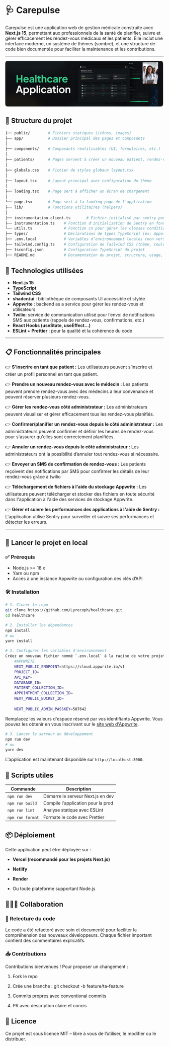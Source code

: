 # 🩺 Carepulse

Carepulse est une application web de gestion médicale construite avec **Next.js 15**, permettant aux professionnels de la santé de planifier, suivre et gérer efficacement les rendez-vous médicaux et les patients. Elle inclut une interface moderne, un système de thèmes (sombre), et une structure de code bien documentée pour faciliter la maintenance et les contributions.

---

![Carepulse](public/assets/images/heathcareApp-img.png)


## 📁 Structure du projet

```bash
├── public/        # Fichiers statiques (icônes, images) 
├── app/           # Dossier principal des pages et composants 
│ 
├── components/    # Composants réutilisables (UI, formulaires, etc.) 
│ 
├── patients/      # Pages servent à créer un nouveau patient, rendez-vous 
│ 
├── globals.css    # Fichier de styles globaux layout.tsx 
│ 
├── layout.tsx     # Layout principal avec configuration du thème 
│
├── loading.tsx    # Page sert à afficher un écran de chargement
│ 
└── page.tsx       # Page sert à la landing page de l’application 
├── lib/           # Fonctions utilitaires (helpers) 
│ 
├── instrumentation-client.ts       # Fichier initialisé par sentry pour le client (navigateur)
├── instrumentation.ts    # Fonction d'initialisation de Sentry en fonction du runtime utilisé 
└── utils.ts              # Fonction cn pour gérer les classes conditionnelles 
├── types/                # Déclarations de types TypeScript (ex: Appointment) 
├── .env.local            # Variables d’environnement locales (non versionnées)
├── tailwind.config.ts    # Configuration de Tailwind CSS (thème, couleurs, breakpoints)
├── tsconfig.json         # Configuration TypeScript du projet
├── README.md             # Documentation du projet, structure, usage, et informations générales.

```

## 🧰 Technologies utilisées

- **Next.js 15**
- **TypeScript**
- **Tailwind CSS**
- **shadcn/ui** : bibliothèque de composants UI accessible et stylée
- **Appwrite** : backend as a service pour gérer les rendez-vous et utilisateurs
- **Twilio**:  service de communication utilisé pour l’envoi de notifications SMS aux patients  (rappels de rendez-vous, confirmations, etc.)
- **React Hooks (useState, useEffect...)**
- **ESLint + Prettier** : pour la qualité et la cohérence du code

---

## 📋 Fonctionnalités principales

👉 **S'inscrire en tant que patient :**  Les utilisateurs peuvent s’inscrire et créer un profil personnel en tant que patient.

👉 **Prendre un nouveau rendez-vous avec le médecin :**  Les patients peuvent prendre rendez-vous avec des médecins à leur convenance et peuvent réserver plusieurs rendez-vous.

👉 **Gérer les rendez-vous côté administrateur :**  Les administrateurs peuvent visualiser et gérer efficacement tous les rendez-vous planifiés.

👉 **Confirmer/planifier un rendez-vous depuis le côté administrateur :**  Les administrateurs peuvent confirmer et définir les heures de rendez-vous pour s'assurer qu'elles sont correctement planifiées.

👉 **Annuler un rendez-vous depuis le côté administrateur :**  Les administrateurs ont la possibilité d’annuler tout rendez-vous si nécessaire.

👉 **Envoyer un SMS de confirmation de rendez-vous :**  Les patients reçoivent des notifications par SMS pour confirmer les détails de leur rendez-vous grâce à twilio

👉 **Téléchargement de fichiers à l'aide du stockage Appwrite :**  Les utilisateurs peuvent télécharger et stocker des fichiers en toute sécurité dans l'application à l'aide des services de stockage Appwrite.

👉 **Gérer et suivre les performances des applications à l'aide de Sentry :**  L'application utilise Sentry pour surveiller et suivre ses performances et détecter les erreurs.

---

## 🚀 Lancer le projet en local

### ✅ Prérequis

- Node.js >= 18.x
- Yarn ou npm
- Accès à une instance Appwrite ou configuration des clés d’API

### 🛠 Installation

```bash
# 1. Cloner le repo
git clone https://github.com/Lyrecoph/healthcare.git
cd healthcare
```

```bash
# 2. Installer les dépendances
npm install
# ou
yarn install
```

```bash
# 3. Configurer les variables d'environnement
Créez un nouveau fichier nommé `.env.local` à la racine de votre projet et ajoutez le contenu suivant :
    #APPWRITE
    NEXT_PUBLIC_ENDPOINT=https://cloud.appwrite.io/v1
    PROJECT_ID=
    API_KEY=
    DATABASE_ID=
    PATIENT_COLLECTION_ID=
    APPOINTMENT_COLLECTION_ID=
    NEXT_PUBLIC_BUCKET_ID=

    NEXT_PUBLIC_ADMIN_PASSKEY=587642
```
Remplacez les valeurs d'espace réservé par vos identifiants Appwrite. Vous pouvez les obtenir en vous inscrivant sur le [site web d'Appwrite](https://appwrite.io/).

```bash
# 3. Lancer le serveur en développement
npm run dev
# ou
yarn dev
```
L'application est maintenant disponible sur `http://localhost:3000`.

## 🧪 Scripts utiles

| Commande        | Description                          |
|-----------------|--------------------------------------|
| `npm run dev`   | Démarre le serveur Next.js en dev    |
| `npm run build` | Compile l'application pour la prod   |
| `npm run lint`  | Analyse statique avec ESLint         |
| `npm run format`| Formate le code avec Prettier        |

## 📦 Déploiement
Cette application peut être déployée sur :

- **Vercel (recommandé pour les projets Next.js)**

- **Netlify**

- **Render**

- Ou toute plateforme supportant Node.js

## 👨‍👩‍👧 Collaboration

### 🔄 Relecture du code

Le code a été refactoré avec soin et documenté pour faciliter la compréhension des nouveaux développeurs. Chaque fichier important contient des commentaires explicatifs.

### 📥 Contributions

Contributions bienvenues ! Pour proposer un changement :

1. Fork le repo

2. Crée une branche : git checkout -b feature/ta-feature

3. Commits propres avec conventional commits

4. PR avec description claire et concis


## 📝 Licence

Ce projet est sous licence MIT – libre à vous de l’utiliser, le modifier ou le distribuer.